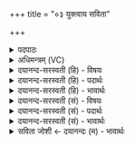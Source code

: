 +++
title = "०३ युक्त्वाय सविता"

+++
<details><summary>पदपाठः</summary>

यु॒क्त्वाय॑। स॒वि॒ता। दे॒वान्। स्वः॑। य॒तः। धि॒या। दिव॑म्। बृ॒हत्। ज्योतिः॑। क॒रि॒ष्य॒तः। स॒वि॒ता। प्र। सु॒वा॒ति॒। तान्। ३।
</details>

<details><summary>अधिमन्त्रम् (VC)</summary>

- सविता देवता
- प्रजापतिर्ऋषिः
- निचृदनुष्टुप्
- गान्धारः
</details>

<details><summary>दयानन्द-सरस्वती (हि) - विषयः</summary>

फिर भी उक्त विषय अगले मन्त्र में कहा है ॥
</details>

<details><summary>दयानन्द-सरस्वती (हि) - पदार्थः</summary>

पदार्थान्वयभाषाः -  जिन को (सविता) योग के पदार्थों के ज्ञान का करनेहारा जन परमात्मा में मन को (युक्त्वाय) युक्त करके (धिया) बुद्धि से (दिवम्) विद्या के प्रकाश को (स्वः) सुख को (यतः) प्राप्त करानेवाले (बृहत्) बड़े (ज्योतिः) विज्ञान को (करिष्यतः) जो करेंगे उन (देवान्) दिव्य गुणों को (प्रसुवाति) उत्पन्न करे (तान्) उनको अन्य भी (सविता) उत्पादक जन उत्पन्न करे ॥३ ॥
</details>

<details><summary>दयानन्द-सरस्वती (हि) - भावार्थः</summary>

भावार्थभाषाः -  जो पुरुष योग और पदार्थविद्या का अभ्यास करते हैं, वे अविद्या आदि क्लेशों को हटानेवाले शुद्ध गुणों को प्रकट कर सकते हैं। जो उपदेशक पुरुष से योग और तत्त्वज्ञान को प्राप्त हो के ऐसा अभ्यास करे, वह भी इन गुणों को प्राप्त होवे ॥३ ॥
</details>

<details><summary>दयानन्द-सरस्वती (सं) - विषयः</summary>

पुनस्तमेव विषयमाह ॥
</details>

<details><summary>दयानन्द-सरस्वती (सं) - पदार्थः</summary>

पदार्थान्वयभाषाः -  यान् सविता परमात्मनि मनो युक्त्वाय धियां दिवं स्वर्यतो बृहज्ज्योतिः करिष्यतो देवान् प्रसुवाति तानन्योऽपि सविता प्रसुवेत् ॥३ ॥
</details>

<details><summary>दयानन्द-सरस्वती (सं) - भावार्थः</summary>

भावार्थभाषाः -  ये योगपदार्थविद्ये अभ्यस्यन्ति, तेऽविद्यादिक्लेशानां निवारकान् शुद्धान् गुणान् जनितुं शक्नुवन्ति। य उपदेशकाद्योगं तत्त्वज्ञानं च प्राप्यैवमभ्यस्येत् सोऽप्येतान् प्राप्नुयात् ॥३ ॥
</details>

<details><summary>सविता जोशी ← दयानन्दः (म) - भावार्थः</summary>

भावार्थभाषाः -  जे पुरुष योगाभ्यास करतात ते अविद्या इत्यादी दोष दूर करून शुद्ध गुण प्रकट करू शकतात. जे उपदेशकांपासून योग व तत्त्वज्ञान प्राप्त करून अभ्यास करतात त्यांनाही हे गुण प्राप्त होतात.
</details>